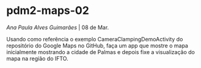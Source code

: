 # pdm2-maps-02

_Ana Paula Alves Guimarães_
| 08 de Mar.

Usando como referência o exemplo CameraClampingDemoActivity do repositório do Google Maps no GitHub, faça um app que mostre o mapa inicialmente mostrando a cidade de Palmas e depois fixe a visualização do mapa na região do IFTO.